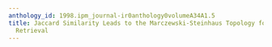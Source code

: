 ```yaml
---
anthology_id: 1998.ipm_journal-ir0anthology0volumeA34A1.5
title: Jaccard Similarity Leads to the Marczewski-Steinhaus Topology for Information
  Retrieval
---
```

